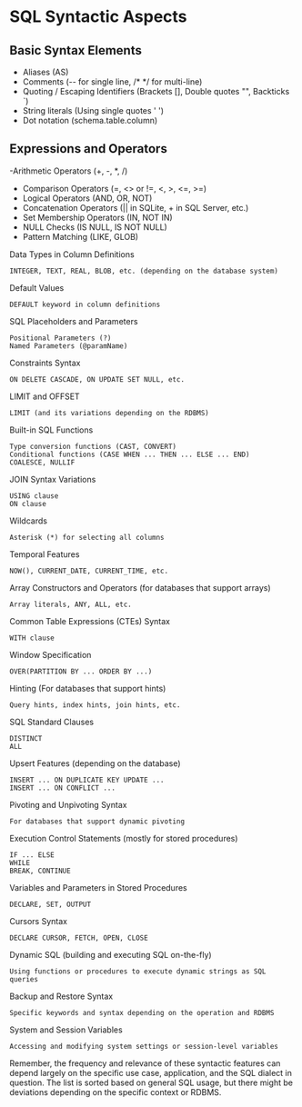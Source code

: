 ﻿# SQL Syntactic Aspects
## Basic Syntax Elements

- Aliases (AS)
- Comments (-- for single line, /* */ for multi-line)
- Quoting / Escaping Identifiers (Brackets [], Double quotes "", Backticks `)
- String literals (Using single quotes ' ')
- Dot notation (schema.table.column)

## Expressions and Operators

-Arithmetic Operators (+, -, *, /)
- Comparison Operators (=, <> or !=, <, >, <=, >=)
- Logical Operators (AND, OR, NOT)
- Concatenation Operators (|| in SQLite, + in SQL Server, etc.)
- Set Membership Operators (IN, NOT IN)
- NULL Checks (IS NULL, IS NOT NULL)
- Pattern Matching (LIKE, GLOB)

Data Types in Column Definitions

    INTEGER, TEXT, REAL, BLOB, etc. (depending on the database system)

Default Values

    DEFAULT keyword in column definitions

SQL Placeholders and Parameters

    Positional Parameters (?)
    Named Parameters (@paramName)

Constraints Syntax

    ON DELETE CASCADE, ON UPDATE SET NULL, etc.

LIMIT and OFFSET

    LIMIT (and its variations depending on the RDBMS)

Built-in SQL Functions

    Type conversion functions (CAST, CONVERT)
    Conditional functions (CASE WHEN ... THEN ... ELSE ... END)
    COALESCE, NULLIF

JOIN Syntax Variations

    USING clause
    ON clause

Wildcards

    Asterisk (*) for selecting all columns

Temporal Features

    NOW(), CURRENT_DATE, CURRENT_TIME, etc.

Array Constructors and Operators (for databases that support arrays)

    Array literals, ANY, ALL, etc.

Common Table Expressions (CTEs) Syntax

    WITH clause

Window Specification

    OVER(PARTITION BY ... ORDER BY ...)

Hinting (For databases that support hints)

    Query hints, index hints, join hints, etc.

SQL Standard Clauses

    DISTINCT
    ALL

Upsert Features (depending on the database)

    INSERT ... ON DUPLICATE KEY UPDATE ...
    INSERT ... ON CONFLICT ...

Pivoting and Unpivoting Syntax

    For databases that support dynamic pivoting

Execution Control Statements (mostly for stored procedures)

    IF ... ELSE
    WHILE
    BREAK, CONTINUE

Variables and Parameters in Stored Procedures

    DECLARE, SET, OUTPUT

Cursors Syntax

    DECLARE CURSOR, FETCH, OPEN, CLOSE

Dynamic SQL (building and executing SQL on-the-fly)

    Using functions or procedures to execute dynamic strings as SQL queries

Backup and Restore Syntax

    Specific keywords and syntax depending on the operation and RDBMS

System and Session Variables

    Accessing and modifying system settings or session-level variables

Remember, the frequency and relevance of these syntactic features can depend largely on the specific use case, application, and the SQL dialect in question. The list is sorted based on general SQL usage, but there might be deviations depending on the specific context or RDBMS.
